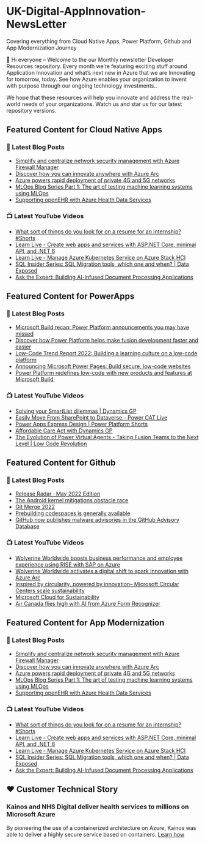 # UK-Digital-AppInnovation-NewsLetter

Covering everything from Cloud Native Apps, Power Platform, Github and App Modernization Journey

👋 Hi everyone – Welcome to the our Monthly newsletter Developer Resources repository. Every month we’re featuring exciting stuff around Application Innovation and what’s next new in Azure that we are Innovating for tomorrow, today. See how Azure enables your organization to invent with purpose through our ongoing technology investments..


We hope that these resources will help you innovate and address the real-world needs of your organizations. Watch us and star us for our latest repository versions.

## Featured Content for Cloud Native Apps


### 📝 Latest Blog Posts

    
<!-- BLOGCNA:START -->
- [Simplify and centralize network security management with Azure Firewall Manager](https://azure.microsoft.com/blog/simplify-and-centralize-network-security-management-with-azure-firewall-manager/)
- [Discover how you can innovate anywhere with Azure Arc ](https://azure.microsoft.com/blog/discover-how-you-can-innovate-anywhere-with-azure-arc/)
- [Azure powers rapid deployment of private 4G and 5G networks](https://azure.microsoft.com/blog/azure-powers-rapid-deployment-of-private-4g-and-5g-networks/)
- [MLOps Blog Series Part 1: The art of testing machine learning systems using MLOps](https://azure.microsoft.com/blog/mlops-blog-series-part-1-the-art-of-testing-machine-learning-systems-using-mlops/)
- [Supporting openEHR with Azure Health Data Services](https://azure.microsoft.com/blog/supporting-openehr-with-azure-health-data-services/)
<!-- BLOGCNA:END -->

### 📺 Latest YouTube Videos

 
<!-- YOUTUBECNA:START -->
- [What sort of things do you look for on a resume for an internship?   #Shorts](https://www.youtube.com/watch?v=jpMuMrASTvQ)
- [Learn Live - Create web apps and services with ASP.NET Core, minimal API, and .NET 6](https://www.youtube.com/watch?v=Z-rF8LWtj1w)
- [Learn Live - Manage Azure Kubernetes Service on Azure Stack HCI](https://www.youtube.com/watch?v=TxmkgnCDvRQ)
- [SQL Insider Series: SQL Migration tools, which one and when?  | Data Exposed](https://www.youtube.com/watch?v=1kxagyNpvyY)
- [Ask the Expert: Building AI-Infused Document Processing Applications](https://www.youtube.com/watch?v=uXWxqTa5jlM)
<!-- YOUTUBECNA:END -->

##  Featured Content for PowerApps
### 📝 Latest Blog Posts
<!-- BLOGPOWER:START -->
- [Microsoft Build recap: Power Platform announcements you may have missed](https://cloudblogs.microsoft.com/powerplatform/2022/05/31/microsoft-build-recap-power-platform-announcements-you-may-have-missed/)
- [Discover how Power Platform helps make fusion development faster and easier](https://cloudblogs.microsoft.com/powerplatform/2022/05/25/discover-how-power-platform-helps-make-fusion-development-faster-and-easier/)
- [Low-Code Trend Report 2022: Building a learning culture on a low-code platform](https://cloudblogs.microsoft.com/powerplatform/2022/05/24/low-code-trend-report-2022-building-a-learning-culture-on-a-low-code-platform/)
- [Announcing Microsoft Power Pages: Build secure, low-code websites](https://powerpages.microsoft.com/blog/announcing-microsoft-power-pages-build-secure-low-code-websites/)
- [Power Platform redefines low-code with new products and features at Microsoft Build ](https://cloudblogs.microsoft.com/powerplatform/2022/05/24/power-platform-redefines-low-code-with-new-products-and-features-at-microsoft-build/)
<!-- BLOGPOWER:END -->
 ### 📺 Latest YouTube Videos
    
<!-- YOUTUBEPOWER:START -->
- [Solving your SmartList dilemmas | Dynamics GP](https://www.youtube.com/watch?v=prgpfStKIH4)
- [Easily Move From SharePoint to Dataverse - Power CAT Live](https://www.youtube.com/watch?v=MMIbww_sw5Y)
- [Power Apps Express Design | Power Platform Shorts](https://www.youtube.com/watch?v=JoUzwp8rS2g)
- [Affordable Care Act with Dynamics GP](https://www.youtube.com/watch?v=ocx23LFlmyU)
- [The Evolution of Power Virtual Agents - Taking Fusion Teams to the Next Level | Low Code Revolution](https://www.youtube.com/watch?v=KgILe3mIHD0)
<!-- YOUTUBEPOWER:END -->

##  Featured Content for Github
### 📝 Latest Blog Posts
<!-- BLOGGITHUB:START -->
- [Release Radar · May 2022 Edition](https://github.blog/2022-06-16-release-radar-may-2022/)
- [The Android kernel mitigations obstacle race](https://github.blog/2022-06-16-the-android-kernel-mitigations-obstacle-race/)
- [Git Merge 2022](https://github.blog/2022-06-15-git-merge-2022/)
- [Prebuilding codespaces is generally available](https://github.blog/2022-06-15-prebuilding-codespaces-is-generally-available/)
- [GitHub now publishes malware advisories in the GitHub Advisory Database](https://github.blog/2022-06-15-github-now-publishes-malware-advisories-in-the-github-advisory-database/)
<!-- BLOGGITHUB:END -->
### 📺 Latest YouTube Videos
<!-- YOUTUBEGITHUB:START -->
- [Wolverine Worldwide boosts business performance and employee experience using RISE with SAP on Azure](https://www.youtube.com/watch?v=NjwsD_TGhIU)
- [Wolverine Worldwide activates a digital shift to spark innovation with Azure Arc](https://www.youtube.com/watch?v=gt5jGGaKDiI)
- [Inspired by circularity, powered by innovation– Microsoft Circular Centers scale sustainability](https://www.youtube.com/watch?v=IcWg7F85puY)
- [Microsoft Cloud for Sustainability](https://www.youtube.com/watch?v=HDYRb-8HXgE)
- [Air Canada flies high with AI from Azure Form Recognizer](https://www.youtube.com/watch?v=NqyZ_7btL5I)
<!-- YOUTUBEGITHUB:END -->
##  Featured Content for App Modernization
### 📝 Latest Blog Posts
<!-- BLOGAPPMOD:START -->
- [Simplify and centralize network security management with Azure Firewall Manager](https://azure.microsoft.com/blog/simplify-and-centralize-network-security-management-with-azure-firewall-manager/)
- [Discover how you can innovate anywhere with Azure Arc ](https://azure.microsoft.com/blog/discover-how-you-can-innovate-anywhere-with-azure-arc/)
- [Azure powers rapid deployment of private 4G and 5G networks](https://azure.microsoft.com/blog/azure-powers-rapid-deployment-of-private-4g-and-5g-networks/)
- [MLOps Blog Series Part 1: The art of testing machine learning systems using MLOps](https://azure.microsoft.com/blog/mlops-blog-series-part-1-the-art-of-testing-machine-learning-systems-using-mlops/)
- [Supporting openEHR with Azure Health Data Services](https://azure.microsoft.com/blog/supporting-openehr-with-azure-health-data-services/)
<!-- BLOGAPPMOD:END -->
### 📺 Latest YouTube Videos
<!-- YOUTUBEAPPMOD:START -->
- [What sort of things do you look for on a resume for an internship?   #Shorts](https://www.youtube.com/watch?v=jpMuMrASTvQ)
- [Learn Live - Create web apps and services with ASP.NET Core, minimal API, and .NET 6](https://www.youtube.com/watch?v=Z-rF8LWtj1w)
- [Learn Live - Manage Azure Kubernetes Service on Azure Stack HCI](https://www.youtube.com/watch?v=TxmkgnCDvRQ)
- [SQL Insider Series: SQL Migration tools, which one and when?  | Data Exposed](https://www.youtube.com/watch?v=1kxagyNpvyY)
- [Ask the Expert: Building AI-Infused Document Processing Applications](https://www.youtube.com/watch?v=uXWxqTa5jlM)
<!-- YOUTUBEAPPMOD:END -->


## ♥️ Customer Technical Story 

### Kainos and NHS Digital deliver health services to millions on Microsoft Azure

By pioneering the use of a containerized architecture on Azure, Kainos was able to deliver a highly secure service based on containers. [Learn how](https://customers.microsoft.com/en-us/story/1368348549535774520-kainos-and-nhs-digital-deliver-health-services-to-millions-on-microsoft-azure)

